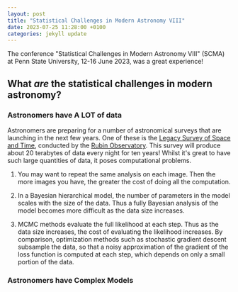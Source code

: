 ```yaml
---
layout: post
title: "Statistical Challenges in Modern Astronomy VIII"
date: 2023-07-25 11:28:00 +0100
categories: jekyll update
---
```

The conference "Statistical Challenges in Modern Astronomy VIII" (SCMA) at Penn State University, 12-16 June 2023, was a great experience!

## What *are* the statistical challenges in modern astronomy?

### Astronomers have A LOT of data

Astronomers are preparing for a number of astronomical surveys that are launching in the next few years. One of these is the [Legacy Survey of Space and Time](https://rubinobservatory.org/explore/lsst), conducted by the [Rubin Observatory](https://rubinobservatory.org/about). This survey will produce about 20 terabytes of data every night for ten years! Whilst it's great to have such large quantities of data, it poses computational problems.

1. You may want to repeat the same analysis on each image. Then the more images you have, the greater the cost of doing all the computation.

2. In a Bayesian hierarchical model, the number of parameters in the model scales with the size of the data. Thus a fully Bayesian analysis of the model becomes more difficult as the data size increases.

3. MCMC methods evaluate the full likelihood at each step. Thus as the data size increases, the cost of evaluating the likelihood increases. By comparison, optimization methods such as stochastic gradient descent subsample the data, so that a noisy approximation of the gradient of the loss function is computed at each step, which depends on only a small portion of the data. 


### Astronomers have Complex Models

